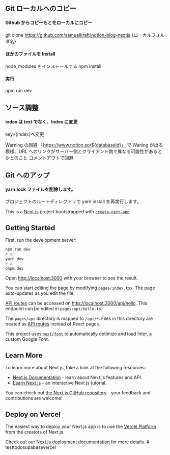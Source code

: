 ## Git ローカルへのコピー

#### Github からコピーもとをローカルにコピー

git clone https://github.com/samuelkraft/notion-blog-nextjs {ローカルフォルダ名}

#### ほかのファイルを Install

node_modules をインストールする
npm install

#### 実行

npm run dev

## ソース調整

#### index は text でなく、Index に変更

key={index}へ変更

Warning の回避
「https://www.notion.so/${databaseId}」 で Waning が出る模様、URL へのリンクがサーバー側とクライアント側で異なる可能性があるとかとのこと
コメントアウトで回避

## Git へのアップ

#### yarn.lock ファイルを削除します。

プロジェクトのルートディレクトリで yarn install を再実行します。

This is a [Next.js](https://nextjs.org/) project bootstrapped with [`create-next-app`](https://github.com/vercel/next.js/tree/canary/packages/create-next-app).

## Getting Started

First, run the development server:

```bash
npm run dev
# or
yarn dev
# or
pnpm dev
```

Open [http://localhost:3000](http://localhost:3000) with your browser to see the result.

You can start editing the page by modifying `pages/index.tsx`. The page auto-updates as you edit the file.

[API routes](https://nextjs.org/docs/api-routes/introduction) can be accessed on [http://localhost:3000/api/hello](http://localhost:3000/api/hello). This endpoint can be edited in `pages/api/hello.ts`.

The `pages/api` directory is mapped to `/api/*`. Files in this directory are treated as [API routes](https://nextjs.org/docs/api-routes/introduction) instead of React pages.

This project uses [`next/font`](https://nextjs.org/docs/basic-features/font-optimization) to automatically optimize and load Inter, a custom Google Font.

## Learn More

To learn more about Next.js, take a look at the following resources:

- [Next.js Documentation](https://nextjs.org/docs) - learn about Next.js features and API.
- [Learn Next.js](https://nextjs.org/learn) - an interactive Next.js tutorial.

You can check out [the Next.js GitHub repository](https://github.com/vercel/next.js/) - your feedback and contributions are welcome!

## Deploy on Vercel

The easiest way to deploy your Next.js app is to use the [Vercel Platform](https://vercel.com/new?utm_medium=default-template&filter=next.js&utm_source=create-next-app&utm_campaign=create-next-app-readme) from the creators of Next.js.

Check out our [Next.js deployment documentation](https://nextjs.org/docs/deployment) for more details.
#   t e s t t o d o s u p a b a s e v e r c e l  
 
